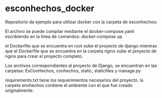 # esconhechos_docker
Repositorio de ejemplo para utilizar docker con la carpeta de esconhechos:

El archivo se puede compilar mediante el docker-compose.yaml escribiendo en la línea de comandos: docker-compose up 

el Dockerfile que se encuentra en root sube el proyecto de django mientras que el Dockerfile que se encuentra en la carpeta nginx sube el proyecto de nginx para crear el proyecto completo.

Los archivos correspondientes al proyecto de Django, se encuentran en las carpetas: EsConHechos, conhechos, static, staticfiles y manage.py

requirements.txt tiene los requerimientos necesarios del proyecto. la carpeta envhechos contiene el ambiente con el que fue creado originalmente.
